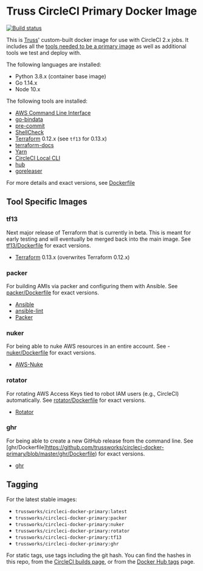 # Truss CircleCI Primary Docker Image

[![Build status](https://img.shields.io/circleci/project/github/trussworks/circleci-docker-primary/master.svg)](https://circleci.com/gh/trussworks/circleci-docker-primary/tree/master)

This is [Truss](https://truss.works/)' custom-built docker image for use with CircleCI 2.x jobs. It includes all the [tools needed to be a primary image](https://circleci.com/docs/2.0/custom-images/#adding-required-and-custom-tools-or-files) as well as additional tools we test and deploy with.

The following languages are installed:

- Python 3.8.x (container base image)
- Go 1.14.x
- Node 10.x

The following tools are installed:

- [AWS Command Line Interface](https://aws.amazon.com/cli/)
- [go-bindata](https://github.com/kevinburke/go-bindata)
- [pre-commit](http://pre-commit.com/)
- [ShellCheck](https://www.shellcheck.net/)
- [Terraform](https://www.terraform.io/) 0.12.x (see `tf13` for 0.13.x)
- [terraform-docs](https://github.com/segmentio/terraform-docs)
- [Yarn](https://yarnpkg.com/)
- [CircleCI Local CLI](https://circleci.com/docs/2.0/local-cli/)
- [hub](https://hub.github.com/)
- [goreleaser](https://goreleaser.com/)

For more details and exact versions, see [Dockerfile](https://github.com/trussworks/circleci-docker-primary/blob/master/Dockerfile)

## Tool Specific Images

### tf13

Next major release of Terraform that is currently in beta. This is meant for early testing and will eventually be merged back into the main image. See [tf13/Dockerfile](https://github.com/trussworks/circleci-docker-primary/blob/master/tf13/Dockerfile) for exact versions.

- [Terraform](https://www.terraform.io/) 0.13.x (overwrites Terraform 0.12.x)

### packer

For building AMIs via packer and configuring them with Ansible. See [packer/Dockerfile](https://github.com/trussworks/circleci-docker-primary/blob/master/packer/Dockerfile) for exact versions.

- [Ansible](https://pypi.org/project/ansible/)
- [ansible-lint](https://pypi.org/project/ansible-lint/)
- [Packer](https://packer.io/)

### nuker

For being able to nuke AWS resources in an entire account. See - [nuker/Dockerfile](https://github.com/trussworks/circleci-docker-primary/blob/master/nuker/Dockerfile) for exact versions.

- [AWS-Nuke](https://github.com/rebuy-de/aws-nuke)

### rotator

For rotating AWS Access Keys tied to robot IAM users (e.g., CircleCI) automatically. See [rotator/Dockerfile](https://github.com/trussworks/circleci-docker-primary/blob/master/rotator/Dockerfile) for exact versions.

- [Rotator](https://github.com/chanzuckerberg/rotator)

### ghr

For being able to create a new GitHub release from the command line. See [ghr/Dockerfile]https://github.com/trussworks/circleci-docker-primary/blob/master/ghr/Dockerfile) for exact versions.

- [ghr](https://github.com/tcnksm/ghr)

## Tagging

For the latest stable images:

- `trussworks/circleci-docker-primary:latest`
- `trussworks/circleci-docker-primary:packer`
- `trussworks/circleci-docker-primary:nuker`
- `trussworks/circleci-docker-primary:rotator`
- `trussworks/circleci-docker-primary:tf13`
- `trussworks/circleci-docker-primary:ghr`

For static tags, use tags including the git hash. You can find the hashes in this repo, from the [CircleCI builds page](https://circleci.com/gh/trussworks/circleci-docker-primary/tree/master), or from the [Docker Hub tags](https://hub.docker.com/r/trussworks/circleci-docker-primary/tags/) page.
